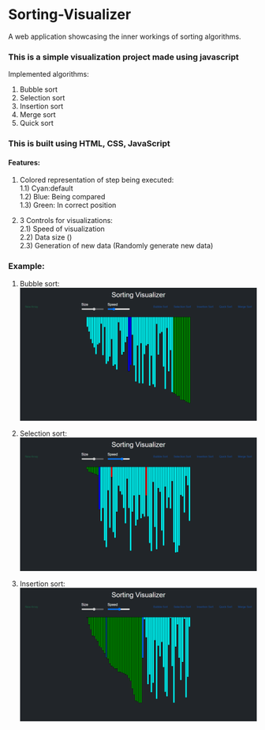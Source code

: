 # Sorting-Visualizer

A web application showcasing the inner workings of sorting algorithms.
### This is a simple visualization project made using javascript 

Implemented algorithms:
1) Bubble sort
2) Selection sort
3) Insertion sort
4) Merge sort
5) Quick sort

### This is built using HTML, CSS, JavaScript <br/>

#### Features:
1) Colored representation of step being executed: <br/>
  1.1) Cyan:default <br/>
  1.2) Blue: Being compared <br/>
  1.3) Green: In correct position <br/>
  
2) 3 Controls for visualizations: <br/>
  2.1) Speed of visualization <br/>
  2.2) Data size () <br/>
  2.3) Generation of new data (Randomly generate new data) <br/>

### Example: <br/>
1) Bubble sort: <br/>
<img src="img/img1.png"> <br/>

2) Selection sort: <br/>
<img src="img/img2.png"> <br/>

3) Insertion sort: <br/>
<img src="img/img3.png"> <br/>

